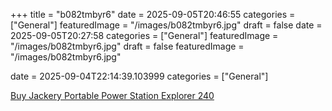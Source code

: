 +++
title = "b082tmbyr6"
date = 2025-09-05T20:46:55
categories = ["General"]
featuredImage = "/images/b082tmbyr6.jpg"
draft = false
date = 2025-09-05T20:27:58
categories = ["General"]
featuredImage = "/images/b082tmbyr6.jpg"
draft = false
featuredImage = "/images/b082tmbyr6.jpg"

date = 2025-09-04T22:14:39.103999
categories = ["General"]

[Buy Jackery Portable Power Station Explorer 240](https://www.amazon.com/dp/B082TMBYR6)
